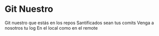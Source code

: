 # Git Nuestro

Git nuestro que estás en los repos
Santificados sean tus comits
Venga a nosotros tu log
En el local como en el remote
